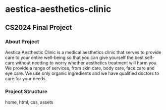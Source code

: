 # aestica-aesthetics-clinic
## CS2024 Final Project

### About Project
Aestica Aesthestic Clinic is a medical aesthetics clinic that serves to provide care to your entire well-being so that you can give yourself the best self-care without needing to worry whether aesthetics treatment will harm you. We provide a range of services, from skin care, body care, face care and eye care. 
We use only organic ingredients and we have qualified doctors to care for your needs. 

### Project Structure 
home, html, css, assets
